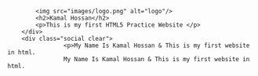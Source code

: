 			<img src="images/logo.png" alt="logo"/>
			<h2>Kamal Hossan</h2>
			<p>This is my first HTML5 Practice Website </p>
		</div>
		<div class="social clear">
					<p>My Name Is Kamal Hossan & This is my first website in html.
					My Name Is Kamal Hossan & This is my first website in html.
